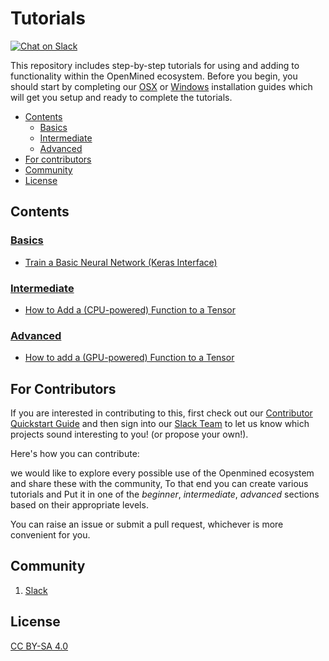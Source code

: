# Tutorials
[![Chat on Slack](https://img.shields.io/badge/chat-on%20slack-7A5979.svg)](https://openmined.slack.com/messages/beginner)

This repository includes step-by-step tutorials for using and adding to functionality within the OpenMined ecosystem. Before you begin, you should start by completing our [OSX](https://github.com/OpenMined/tutorials/blob/master/installation/OSX.markdown) or [Windows](https://github.com/OpenMined/tutorials/blob/master/installation/Windows.markdown) installation guides which will get you setup and ready to complete the tutorials.

<!-- TOC depthFrom:2 -->

- [Contents](#contents)
    - [Basics](#Basics)
    - [Intermediate](#Intermediate)
    - [Advanced](#Advanced)
- [For contributors](#For-Contributors)
- [Community](#Community)
- [License](#License)


## Contents

### [Basics](https://github.com/OpenMined/tutorials/tree/master/beginner)
- [Train a Basic Neural Network (Keras Interface)](https://github.com/OpenMined/tutorials/blob/master/beginner/Keras%20Neural%20Net.ipynb)
### [Intermediate]()
- [How to Add a (CPU-powered) Function to a Tensor](https://github.com/OpenMined/tutorials/blob/master/intermediate/adding-a-new-tensor.markdown)
### [Advanced]()
- [How to add a (GPU-powered) Function to a Tensor](https://github.com/OpenMined/tutorials/blob/master/advanced/gpu_functionality.markdown)

## For Contributors

If you are interested in contributing to this, first check out our [Contributor Quickstart Guide](https://github.com/OpenMined/Docs/blob/master/contributing/quickstart.md) and then sign into our [Slack Team](https://openmined.slack.com/)  to let us know which projects sound interesting to you! (or propose your own!).

Here's how you can contribute:

we would like to explore every possible use of the Openmined ecosystem and share these with the community, To that end you can create various tutorials and Put it in one of the _beginner_, _intermediate_, _advanced_  sections based on their appropriate levels.

You can raise an issue or submit a pull request, whichever is more convenient for you.

## Community

1. [Slack](https://openmined.slack.com/)

## License

[CC BY-SA 4.0](https://creativecommons.org/licenses/by-sa/4.0/)
